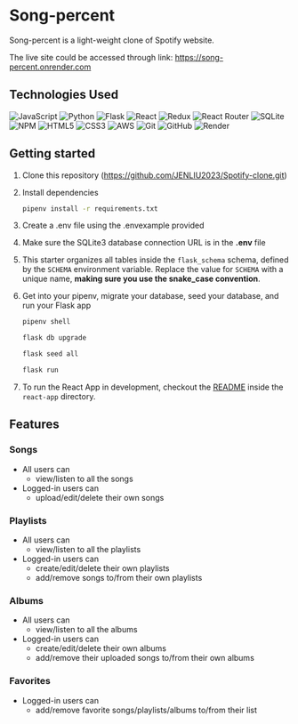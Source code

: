 # Song-percent

Song-percent is a light-weight clone of Spotify website.

The live site could be accessed through link: https://song-percent.onrender.com
## Technologies Used
![JavaScript](https://img.shields.io/badge/javascript-%23323330.svg?style=for-the-badge&logo=javascript&logoColor=%23F7DF1E)
![Python](https://img.shields.io/badge/python-3670A0?style=for-the-badge&logo=python&logoColor=ffdd54)
![Flask](https://img.shields.io/badge/flask-%23000.svg?style=for-the-badge&logo=flask&logoColor=white)
![React](https://img.shields.io/badge/react-%2320232a.svg?style=for-the-badge&logo=react&logoColor=%2361DAFB)
![Redux](https://img.shields.io/badge/redux-%23593d88.svg?style=for-the-badge&logo=redux&logoColor=white)
![React Router](https://img.shields.io/badge/React_Router-CA4245?style=for-the-badge&logo=react-router&logoColor=white)
![SQLite](https://img.shields.io/badge/sqlite-%2307405e.svg?style=for-the-badge&logo=sqlite&logoColor=white)
![NPM](https://img.shields.io/badge/NPM-%23CB3837.svg?style=for-the-badge&logo=npm&logoColor=white)
![HTML5](https://img.shields.io/badge/html5-%23E34F26.svg?style=for-the-badge&logo=html5&logoColor=white)
![CSS3](https://img.shields.io/badge/css3-%231572B6.svg?style=for-the-badge&logo=css3&logoColor=white)
![AWS](https://img.shields.io/badge/AWS-%23FF9900.svg?style=for-the-badge&logo=amazon-aws&logoColor=white)
![Git](https://img.shields.io/badge/git-%23F05033.svg?style=for-the-badge&logo=git&logoColor=white)
![GitHub](https://img.shields.io/badge/github-%23121011.svg?style=for-the-badge&logo=github&logoColor=white)
![Render](https://img.shields.io/badge/Render-%46E3B7.svg?style=for-the-badge&logo=render&logoColor=white)

## Getting started
1. Clone this repository (https://github.com/JENLIU2023/Spotify-clone.git)

2. Install dependencies

      ```bash
      pipenv install -r requirements.txt
      ```

3. Create a .env file using the .envexample provided

4. Make sure the SQLite3 database connection URL is in the **.env** file

5. This starter organizes all tables inside the `flask_schema` schema, defined
   by the `SCHEMA` environment variable.  Replace the value for
   `SCHEMA` with a unique name, **making sure you use the snake_case
   convention**.

6. Get into your pipenv, migrate your database, seed your database, and run your Flask app

   ```bash
   pipenv shell
   ```
   ```bash
   flask db upgrade
   ```
   ```bash
   flask seed all
   ```
   ```bash
   flask run
   ```

7. To run the React App in development, checkout the [README](./react-app/README.md) inside the `react-app` directory.


## Features
### Songs
  - All users can
    - view/listen to all the songs
  - Logged-in users can
    - upload/edit/delete their own songs
### Playlists
  - All users can
    - view/listen to all the playlists
  - Logged-in users can
    - create/edit/delete their own playlists
    - add/remove songs to/from their own playlists
### Albums
  - All users can
    - view/listen to all the albums
  - Logged-in users can
    - create/edit/delete their own albums
    - add/remove their uploaded songs to/from their own albums
### Favorites
  - Logged-in users can
    - add/remove favorite songs/playlists/albums to/from their list

